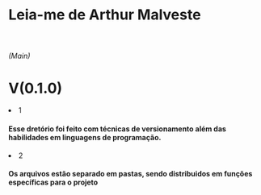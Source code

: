 # Leia-me de Arthur Malveste

<br>

<h6>(Main)</h6>

# V(0.1.0)

<li>1</li>

#### Esse dretório foi feito com técnicas de versionamento além das habilidades em linguagens de programação.

<li>2</li>

#### Os arquivos estão separado em pastas, sendo distribuidos em funções específicas para o projeto

